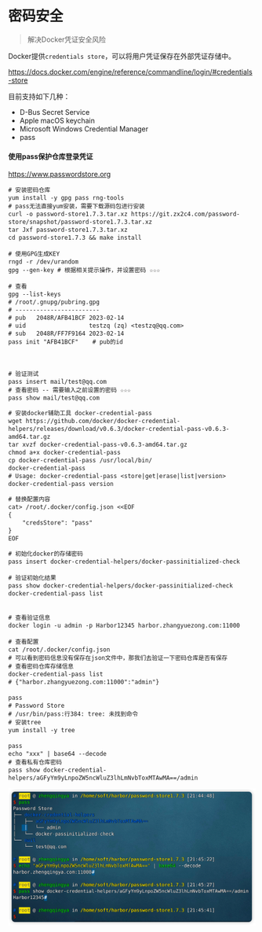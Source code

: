 # 密码安全

> 解决Docker凭证安全风险

Docker提供`credentials store`，可以将用户凭证保存在外部凭证存储中。 

https://docs.docker.com/engine/reference/commandline/login/#credentials-store

目前支持如下几种：

- D-Bus Secret Service
- Apple macOS keychain
- Microsoft Windows Credential Manager
- pass

#### 使用pass保护仓库登录凭证

https://www.passwordstore.org

```shell
# 安装密码仓库
yum install -y gpg pass rng-tools
# pass无法直接yum安装，需要下载源码包进行安装
curl -o password-store1.7.3.tar.xz https://git.zx2c4.com/password-store/snapshot/password-store1.7.3.tar.xz
tar Jxf password-store1.7.3.tar.xz
cd password-store1.7.3 && make install

# 使用GPG生成KEY
rngd -r /dev/urandom
gpg --gen-key # 根据相关提示操作，并设置密码 ☆☆☆

# 查看
gpg --list-keys
# /root/.gnupg/pubring.gpg
# ------------------------
# pub   2048R/AFB41BCF 2023-02-14
# uid                  testzq (zq) <testzq@qq.com>
# sub   2048R/FF7F9164 2023-02-14
pass init "AFB41BCF"    # pub的id



# 验证测试
pass insert mail/test@qq.com
# 查看密码 -- 需要输入之前设置的密码 ☆☆☆
pass show mail/test@qq.com
```

```shell
# 安装docker辅助工具 docker-credential-pass
wget https://github.com/docker/docker-credential-helpers/releases/download/v0.6.3/docker-credential-pass-v0.6.3-amd64.tar.gz
tar xvzf docker-credential-pass-v0.6.3-amd64.tar.gz
chmod a+x docker-credential-pass
cp docker-credential-pass /usr/local/bin/
docker-credential-pass
# Usage: docker-credential-pass <store|get|erase|list|version> 
docker-credential-pass version
```

```shell
# 替换配置内容
cat> /root/.docker/config.json <<EOF
{
	"credsStore": "pass"
}
EOF
```

```shell
# 初始化docker的存储密码
pass insert docker-credential-helpers/docker-passinitialized-check

# 验证初始化结果
pass show docker-credential-helpers/docker-passinitialized-check
docker-credential-pass list


# 查看验证信息
docker login -u admin -p Harbor12345 harbor.zhangyuezong.com:11000

# 查看配置
cat /root/.docker/config.json
# 可以看到密码信息没有保存在json文件中，那我们去验证一下密码仓库是否有保存
# 查看密码仓库存储信息
docker-credential-pass list
# {"harbor.zhangyuezong.com:11000":"admin"}

pass
# Password Store
# /usr/bin/pass:行384: tree: 未找到命令
# 安装tree
yum install -y tree

pass
echo "xxx" | base64 --decode
# 查看私有仓库密码
pass show docker-credential-helpers/aGFyYm9yLnpoZW5ncWluZ3lhLmNvbToxMTAwMA==/admin
```

![img.png](images/docker-credential-pass.png)
